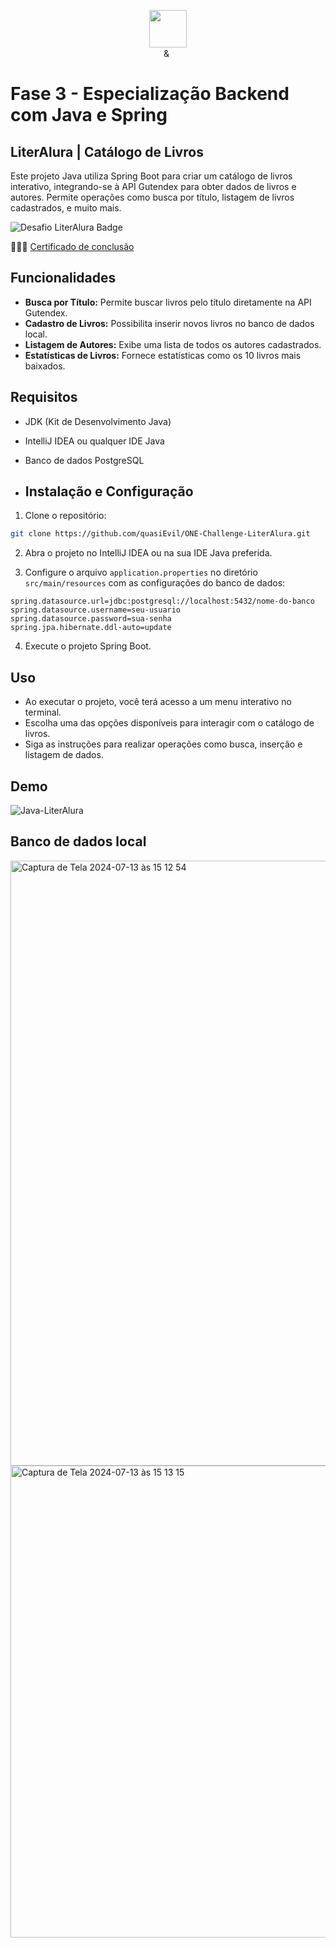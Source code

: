 <p align="center"><img src="https://github.com/quasiEvil/ONE-DesafiosJava01/assets/140989367/629c3fbc-8343-4218-9383-cae3a8a329c1" height="60">
<br>
<img src="https://github.com/quasiEvil/ONE-DesafiosJava01/assets/140989367/ad683805-6a3c-4eb0-aee6-6c611b9d5340" height="10"> & <img src="https://github.com/quasiEvil/ONE-DesafiosJava01/assets/140989367/df751b45-3b7f-4297-a3c2-08d983be89b6" height="15">
</p>

# Fase 3 - Especialização Backend com Java e Spring

## LiterAlura | Catálogo de Livros
Este projeto Java utiliza Spring Boot para criar um catálogo de livros interativo, integrando-se à API Gutendex para obter dados de livros e autores. Permite operações como busca por título, listagem de livros cadastrados, e muito mais.

![Desafio LiterAlura Badge](https://github.com/user-attachments/assets/2422bc53-a2f8-4000-b467-37b22e149929)

👩🏻‍🎓 [Certificado de conclusão](https://cursos.alura.com.br/certificate/quasiEvil/spring-boot-challenge-literalura)

## Funcionalidades
- **Busca por Título:** Permite buscar livros pelo título diretamente na API Gutendex.
- **Cadastro de Livros:** Possibilita inserir novos livros no banco de dados local.
- **Listagem de Autores:** Exibe uma lista de todos os autores cadastrados.
- **Estatísticas de Livros:** Fornece estatísticas como os 10 livros mais baixados.

## Requisitos
- JDK (Kit de Desenvolvimento Java)
- IntelliJ IDEA ou qualquer IDE Java
- Banco de dados PostgreSQL

- ## Instalação e Configuração
1. Clone o repositório:
```bash
git clone https://github.com/quasiEvil/ONE-Challenge-LiterAlura.git

```
2. Abra o projeto no IntelliJ IDEA ou na sua IDE Java preferida.

3. Configure o arquivo `application.properties` no diretório `src/main/resources` com as configurações do banco de dados:
```properties
spring.datasource.url=jdbc:postgresql://localhost:5432/nome-do-banco
spring.datasource.username=seu-usuario
spring.datasource.password=sua-senha
spring.jpa.hibernate.ddl-auto=update
```
4. Execute o projeto Spring Boot.

## Uso
- Ao executar o projeto, você terá acesso a um menu interativo no terminal.
- Escolha uma das opções disponíveis para interagir com o catálogo de livros.
- Siga as instruções para realizar operações como busca, inserção e listagem de dados.

## Demo
![Java-LiterAlura](https://github.com/user-attachments/assets/02e0335c-e727-49ad-a744-0f2fe23cbaf6)

## Banco de dados local
<img width="968" alt="Captura de Tela 2024-07-13 às 15 12 54" src="https://github.com/user-attachments/assets/e3b5d17d-9f2a-47ff-915f-a12401853120">

<img width="755" alt="Captura de Tela 2024-07-13 às 15 13 15" src="https://github.com/user-attachments/assets/6d847d0a-52c2-45b0-8d26-580af6699431">

